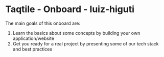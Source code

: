 # Taqtile - Onboard - luiz-higuti
The main goals of this onboard are:
1. Learn the basics about some concepts by building your own application/website
2. Get you ready for a real project by presenting some of our tech stack and best practices